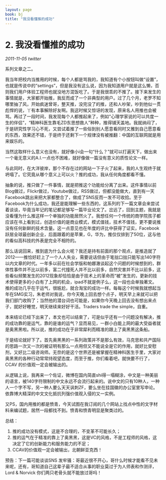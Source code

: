 ```yaml
---
layout: page
book: bj
title: "我没看懂推的成功"
---
```


# 2. 我没看懂推的成功

<time><em>2011-11-05</em></time> <span class="tags"><em>twitter</em></span>

系列文章之二。

我当年把校内当推用的时候，每个人都是骂我的，我知道有个小按钮叫做“设置”，也就是传说中的“settings”，但是我没有这么说，因为我知道用户就是这么懒，否则我们用户体验工程师也就没地方混饭吃了。于是我很乖的不推了。接下来发生的事情就是，大家都开始推，我反而成了一个非典型的用户。过了几个月，老罗不知哪里抽了风，开始疯迷曾哥，整天推，没完没了的推，还和人吵架，吵到他似一贯彪悍的说，丫有本事解除好友啊。我这时候又惊讶的发现，原来名人用推也会被骂。再过了一段时间，我发现每个人都推起来了，例如“心理学家说的可以共度一生的伴侣”，“精神科医生靠毛ZD东思想救人”种种，推得铺天盖地。我就纳闷了，于是研究性学习心不死，又尝试着推了一些俗到别人愿意看同时又雅到自己愿意看的东西，效果还不错，于是终于还剩下一个规律没有被推翻：中国的互联网就是用来娱乐的。

当然这取样什么意义也没有，就好像小i会一句“什么？”就可以打遍天下，做出来一个毫无意义的A.I.一点也不困难，就好像做一篇没有意义的质性论文一样。

与此同时，在大洋彼岸，那个不存在过的网站一下子火了起来，我的人生观终于就坍塌了。它究竟从哪个意义上可以火？推的成功，我从任何角度都看不懂。

抽象的说，推只做了一件事情，就是把推这个功能给分离了出来。这件事情以前Blog做过，Flickr做过，Youtube做过，RSS做过，但都没能做大，直到有一天Facebook跳出来把大家都整合了，做成了SNS反而一发不可收拾。至于Facebook为什么成功，我还是能理解一些东西的，这系列的下一篇文章会来尝试着谈谈，毕竟当年记的笔记都足够写一篇毕业论文了。岔远了，回到主题，我就是没看懂为什么推这样一个单独的功能居然火了。我想任何一个传统的商学院孩子都应该在书上看到过，创造价值的是商业模式，模式值钱，技术不值钱，更不要说推没有任何新鲜的技术含量。这一点意见也在年度的评比中获得了证实，Facebook跃居全球最创新企业，后面跟着的是苹果，G，华为，推仅仅排到了50位，这与他的看似高科技的外表是完全不相符的。

那么话说回来，推到底为什么会火呢？我还是持有前面的那个观点，是推造就了2012——推恰好赶上了一个人人失业，需要说话但由于笔拙口拙只能写出140字符以内文章的时代。一年多以前在社会学版和帕娜澈谈起这个问题的时候想到的，群体性事件并不比以前多，富二代撞死人并不比以前多，自然灾害并不比以前多，这些看似频繁发生的2012现象却恰恰是由于技术上的革命而“被”发生的，更新的技术使得更多的小白有了上网的机会，ipad不就是例子么，这一段也会单独著文。推的成功几乎在于运气，很尴尬，就合淘宝的成功一样。每每这个时候我就想起当年在SMG实习，朱老师对我说，你今天晚上回去想个点子，明天早上来就可以把我们部门收购了；当然他的潜台词也可能是，如果你今天晚上回去没有想出来点子，就好好睡觉，明天继续来好好干活。Traders trade the simple，自重。

本来结论已经下出来了，本文也可以结束了，可是似乎还有一个问题没有解决，推的成功靠的是运气，靠的是谁的运气？显而易见，一群小白能上网的最大受益者就是奥黑黑啦。所以说，推的成功在于非常犀利而精准的跟上了奥黑黑这条船。

于是结论就好下了。首先奥黑黑的一系列政策并不是那么有效，马克思和共产国际的思路一次又一次的被证明有那么一点用但又不能说全是它的作用，就好比安慰剂，又好比二级咨询师。无奈的是这个世界还是被掌握在精神科医生手里，大家对奥黑黑的各种行动常常持观望态度，而至于推，你们看着吧，就快要不行了，CCAV 的价值观一定会被输出的。

从逻辑上说，我再来一个佐证，微博在国内简直shi得一塌糊涂，中文是一种美丽的语言，被140字符限制的中文永远不会流行起来的。说中文的只有10种人，一种人一个字不写，另一种人要么天天讽刺ZF，要么坐在挂国徽的办公室里写申论。依靠博大精深的中文文化抵抗列强价值观入侵的又一实例。

又PS，国内用推的都是愤青，今天试图在我订阅的几个网站上找点中性的文字材料来编试题，居然一段都找不到。愤青和愤青明显是聚类过的。

总结：

1. 推的成功没有模式，这是不合理的，不变革不可能长久；
2. 推的运气在于精准的靠上了奥黑黑，这是VC的风格，不是工程师的风格，这决定了它的创新能力和服务能力的不足；
3. CCAV的价值观一定会被输出，北朝鲜亚克西！

预告：下一篇可能谈谈SNS 发牢骚：哥最近很不开心，哥什么时候才能看不见未来呢，还有，哥知道自己这辈子最不适合从事的职业莫过于为人师表和作测评，Lord & Norvick 你们两只老骨头就不能放过哥吗！
